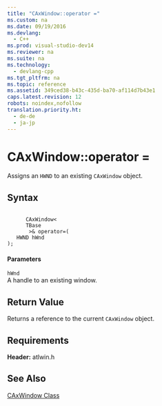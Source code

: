```yaml
---
title: "CAxWindow::operator ="
ms.custom: na
ms.date: 09/19/2016
ms.devlang: 
  - C++
ms.prod: visual-studio-dev14
ms.reviewer: na
ms.suite: na
ms.technology: 
  - devlang-cpp
ms.tgt_pltfrm: na
ms.topic: reference
ms.assetid: 349ced38-b43c-435d-ba70-af114d7b43e1
caps.latest.revision: 12
robots: noindex,nofollow
translation.priority.ht: 
  - de-de
  - ja-jp
---
```

# CAxWindow::operator =
Assigns an `HWND` to an existing `CAxWindow` object.  
  
## Syntax  
  
```  
  
      CAxWindow<   
      TBase  
       >& operator=(  
   HWND hWnd   
);  
```  
  
#### Parameters  
 `hWnd`  
 A handle to an existing window.  
  
## Return Value  
 Returns a reference to the current `CAxWindow` object.  
  
## Requirements  
 **Header:** atlwin.h  
  
## See Also  
 [CAxWindow Class](../vs140/CAxWindow-Class.md)